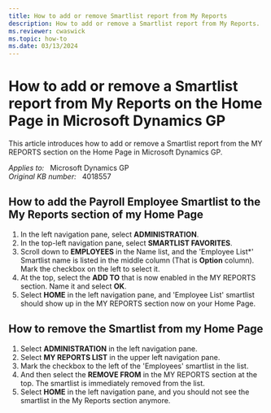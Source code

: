 ```yaml
---
title: How to add or remove Smartlist report from My Reports
description: How to add or remove a Smartlist report from My Reports.
ms.reviewer: cwaswick
ms.topic: how-to
ms.date: 03/13/2024
---
```

# How to add or remove a Smartlist report from My Reports on the Home Page in Microsoft Dynamics GP

This article introduces how to add or remove a Smartlist report from the MY REPORTS section on the Home Page in Microsoft Dynamics GP.

_Applies to:_ &nbsp; Microsoft Dynamics GP  
_Original KB number:_ &nbsp; 4018557

## How to add the Payroll Employee Smartlist to the My Reports section of my Home Page

1. In the left navigation pane, select **ADMINISTRATION**.
2. In the top-left navigation pane, select **SMARTLIST FAVORITES**.  
3. Scroll down to **EMPLOYEES** in the Name list, and the 'Employee List*' Smartlist name is listed in the middle column (That is **Option** column). Mark the checkbox on the left to select it.  
4. At the top, select the **ADD TO** that is now enabled in the MY REPORTS section. Name it and select **OK**.
5. Select **HOME** in the left navigation pane, and 'Employee List' smartlist should show up in the MY REPORTS section now on your Home Page.

## How to remove the Smartlist from my Home Page

1. Select **ADMINISTRATION** in the left navigation pane.
2. Select **MY REPORTS LIST** in the upper left navigation pane.
3. Mark the checkbox to the left of the 'Employees' smartlist in the list.
4. And then select the **REMOVE FROM** in the MY REPORTS section at the top. The smartlist is immediately removed from the list.
5. Select **HOME** in the left navigation pane, and you should not see the smartlist in the My Reports section anymore.
